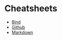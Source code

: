 Cheatsheets
===========

* [Bind](https://github.com/carlos-amoros/cheat/blob/master/bind.md)
* [Github](https://github.com/carlos-amoros/cheat/blob/master/github.md)
* [Markdown](https://github.com/carlos-amoros/cheat/blob/master/markdown.md)
